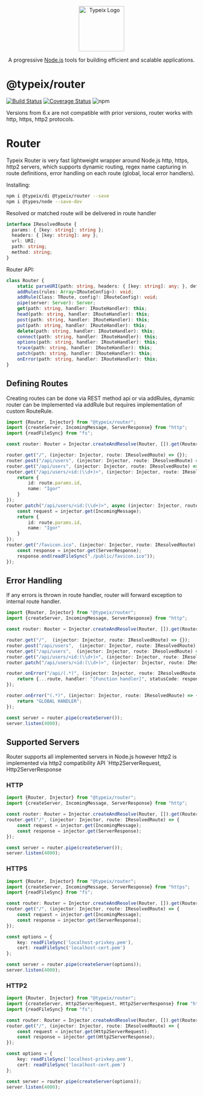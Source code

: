 <p align="center">
  <a href="https://typeix.com" target="blank">
    <img src="https://avatars.githubusercontent.com/u/38910665?s=200&v=4" width="120" alt="Typeix Logo" />
  </a>
</p>
<p align="center">
A progressive <a href="https://nodejs.org" target="_blank">Node.js</a>
tools for building efficient and scalable applications.
</p>

# @typeix/router

[![Build Status][travis-img]][travis-url]
[![Coverage Status][coverage-img]][coverage-url]
![npm][npm-version-img]

Versions from 6.x are not compatible with prior versions, router works with http, https, http2 protocols.

# Router

Typeix Router is very fast lightweight wrapper around Node.js http, https, http2 servers, which supports dynamic
routing, regex name capturing in route definitions, error handling on each route (global, local error handlers).

Installing:
```bash
npm i @typeix/di @typeix/router --save
npm i @types/node --save-dev
```

Resolved or matched route will be delivered in route handler
```ts
interface IResolvedRoute {
  params: { [key: string]: string };
  headers: { [key: string]: any };
  url: URI;
  path: string;
  method: string;
}
```
Router API:
```ts
class Router {
    static parseURI(path: string, headers: { [key: string]: any; }, defaultHost?: string): URI;
    addRules(rules: Array<IRouteConfig>): void;
    addRule(Class: TRoute, config?: IRouteConfig): void;
    pipe(server: Server): Server;
    get(path: string, handler: IRouteHandler): this;
    head(path: string, handler: IRouteHandler): this;
    post(path: string, handler: IRouteHandler): this;
    put(path: string, handler: IRouteHandler): this;
    delete(path: string, handler: IRouteHandler): this;
    connect(path: string, handler: IRouteHandler): this;
    options(path: string, handler: IRouteHandler): this;
    trace(path: string, handler: IRouteHandler): this;
    patch(path: string, handler: IRouteHandler): this;
    onError(path: string, handler: IRouteHandler): this;
}
```

## Defining Routes
Creating routes can be done via REST method api or via addRules, dynamic router can be implemented via addRule
but requires implementation of custom RouteRule.

```ts
import {Router, Injector} from "@typeix/router";
import {createServer, IncomingMessage, ServerResponse} from "http";
import {readFileSync} from "fs";

const router: Router = Injector.createAndResolve(Router, []).get(Router);

router.get("/", (injector: Injector, route: IResolvedRoute) => {});
router.post("/api/users", (injector: Injector, route: IResolvedRoute) => {});
router.get("/api/users", (injector: Injector, route: IResolvedRoute) => {});
router.get("/api/users/<id:(\\d+)>", (injector: Injector, route: IResolvedRoute) => {
    return {
        id: route.params.id,
        name: "Igor"
    }
});
router.patch("/api/users/<id:(\\d+)>", async (injector: Injector, route: IResolvedRoute) => {
    const request = injector.get(IncomingMessage);
    return {
        id: route.params.id,
        name: "Igor"
    }
});
router.get("/favicon.ico", (injector: Injector, route: IResolvedRoute) => {
    const response = injector.get(ServerResponse);
    response.end(readFileSync("./public/favicon.ico"));
});
```

## Error Handling
If any errors is thrown in route handler, router will forward exception to internal route handler.
```ts
import {Router, Injector} from "@typeix/router";
import {createServer, IncomingMessage, ServerResponse} from "http";

const router: Router = Injector.createAndResolve(Router, []).get(Router);

router.get("/",  (injector: Injector, route: IResolvedRoute) => {});
router.post("/api/users",  (injector: Injector, route: IResolvedRoute) => {});
router.get("/api/users",  (injector: Injector, route: IResolvedRoute) => {});
router.get("/api/users/<id:(\\d+)>", (injector: Injector, route: IResolvedRoute) => {});
router.patch("/api/users/<id:(\\d+)>", (injector: Injector, route: IResolvedRoute) => {});

router.onError("/api/(.*)", (injector: Injector, route: IResolvedRoute) => {
    return {...route, handler: "[Function handler]", statusCode: response.statusCode};
});

router.onError("(.*)", (injector: Injector, route: IResolvedRoute) => {
    return "GLOBAL HANDLER";
});

const server = router.pipe(createServer());
server.listen(4000);
```

## Supported Servers
Router supports all implemented servers in Node.js however http2 is implemented via http2 compatibility API
`Http2ServerRequest, Http2ServerResponse
### HTTP

```ts
import {Router, Injector} from "@typeix/router";
import {createServer, IncomingMessage, ServerResponse} from "http";

const router: Router = Injector.createAndResolve(Router, []).get(Router);
router.get("/", (injector: Injector, route: IResolvedRoute) => {
    const request = injector.get(IncomingMessage);
    const response = injector.get(ServerResponse);
});

const server = router.pipe(createServer());
server.listen(4000);
```

### HTTPS

```ts
import {Router, Injector} from "@typeix/router";
import {createServer, IncomingMessage, ServerResponse} from "https";
import {readFileSync} from "fs";

const router: Router = Injector.createAndResolve(Router, []).get(Router);
router.get("/", (injector: Injector, route: IResolvedRoute) => {
    const request = injector.get(IncomingMessage);
    const response = injector.get(ServerResponse);
});

const options = {
    key: readFileSync('localhost-privkey.pem'),
    cert: readFileSync('localhost-cert.pem')
};

const server = router.pipe(createServer(options));
server.listen(4000);
```

### HTTP2

```ts
import {Router, Injector} from "@typeix/router";
import {createServer, Http2ServerRequest, Http2ServerResponse} from "http2";
import {readFileSync} from "fs";

const router: Router = Injector.createAndResolve(Router, []).get(Router);
router.get("/", (injector: Injector, route: IResolvedRoute) => {
    const request = injector.get(Http2ServerRequest);
    const response = injector.get(Http2ServerResponse);
});

const options = {
    key: readFileSync('localhost-privkey.pem'),
    cert: readFileSync('localhost-cert.pem')
};

const server = router.pipe(createServer(options));
server.listen(4000);
```


[travis-url]: https://travis-ci.com/typeix/typeix
[travis-img]: https://travis-ci.com/typeix/typeix.svg?branch=main
[npm-version-img]: https://img.shields.io/npm/v/@typeix/resty
[coverage-img]: https://coveralls.io/repos/github/typeix/typeix/badge.svg?branch=main
[coverage-url]: https://coveralls.io/github/typeix/typeix?branch=main
